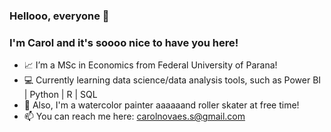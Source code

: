 ### Hellooo, everyone 👋

### I'm Carol and it's soooo nice to have you here!

- 📈 I’m a MSc in Economics from Federal University of Parana!
- 💻 Currently learning data science/data analysis tools, such as Power BI | Python | R | SQL
- :art: Also, I'm a watercolor painter aaaaaand roller skater at free time! 
- 📫 You can reach me here: carolnovaes.s@gmail.com
